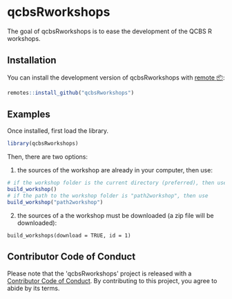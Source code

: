 # qcbsRworkshops

The goal of qcbsRworkshops is to ease the development of the QCBS R workshops.


## Installation

You can install the development version of qcbsRworkshops with [remote :package:](https://cran.r-project.org/web/packages/remotes/index.html):

``` r
remotes::install_github("qcbsRworkshops")
```

## Examples

Once installed, first load the library.

``` r
library(qcbsRworkshops)
```

Then, there are two options:

1. the sources of the workshop are already in your computer, then use:

``` r
# if the workshop folder is the current directory (preferred), then use
build_workshop()
# if the path to the workshop folder is "path2workshop", then use
build_workshop("path2workshop")
```

2. the sources of a the workshop must be downloaded (a zip file will be downloaded):

```
build_workshops(download = TRUE, id = 1)
```


## Contributor Code of Conduct

Please note that the 'qcbsRworkshops' project is released with a [Contributor Code of Conduct](CODE_OF_CONDUCT.md). By contributing to this project, you agree to abide by its terms.
